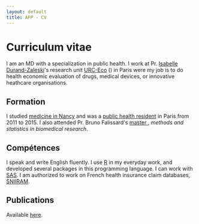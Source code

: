 ```yaml
---
layout: default
title: AFP - CV
---
```


# Curriculum vitae

I am an MD with a specialization in public health. I work at Pr. [Isabelle Durand-Zaleski](http://www.urc-eco.fr/Isabelle-DURAND-ZALESKI,6)'s research unit [URC-Eco](http://www.urc-eco.fr) () in Paris were my job is to do health economic evaluation of drugs, medical devices, or innovative heathcare organisations.

## Formation

I studied [medicine in Nancy](http://www.medecine.univ-lorraine.fr/) and was a 
[public health resident](http://www.isp-paris.org/) in Paris from 2011 to 2015. I also attended Pr. Bruno Falissard's [master ](http://www.master-sante-publique.u-psud.fr/master-4.html), *methods and statistics in biomedical research*.

## Compétences

I speak and write English fluently. I use [R](https://cran.r-project.org/) in my everyday work, and developed several packages in this programming language. I can work with [SAS](https://www.sas.com).
I am authorized to work on French health insurance claim databases, 
[SNIIRAM](http://www.ameli.fr/l-assurance-maladie/statistiques-et-publications/sniiram/finalites-du-sniiram.php).

## Publications

Available [here](/en/papers).
